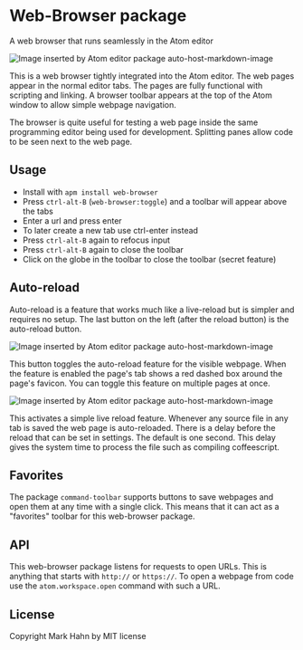 # Web-Browser package

A web browser that runs seamlessly in the Atom editor

![Image inserted by Atom editor package auto-host-markdown-image](http://i.imgur.com/i7A83Sa.gif)

This is a web browser tightly integrated into the Atom editor.  The web pages appear in the normal editor tabs.  The pages are fully functional with scripting and linking. A browser toolbar appears at the top of the Atom window to allow simple webpage navigation.

The browser is quite useful for testing a web page inside the same programming editor being used for development.  Splitting panes allow code to be seen next to the web page.

## Usage
  
- Install with `apm install web-browser`
- Press `ctrl-alt-B` (`web-browser:toggle`) and a toolbar will appear above the tabs
- Enter a url and press enter
- To later create a new tab use ctrl-enter instead
- Press `ctrl-alt-B` again to refocus input
- Press `ctrl-alt-B` again to close the toolbar
- Click on the globe in the toolbar to close the toolbar (secret feature)

## Auto-reload

Auto-reload is a feature that works much like a live-reload but is simpler and requires no setup.  The last button on the left (after the reload button) is the auto-reload button.

![Image inserted by Atom editor package auto-host-markdown-image](http://i.imgur.com/mwLCS6V.gif)

This button toggles the auto-reload feature for the visible webpage.  When the feature is enabled the page's tab shows a red dashed box around the page's favicon. You can toggle this feature on multiple pages at once.

![Image inserted by Atom editor package auto-host-markdown-image](http://i.imgur.com/OSMHJTf.gif)

This activates a simple live reload feature.  Whenever any source file in any tab is saved the web page is auto-reloaded.  There is a delay before the reload that can be set in settings.  The default is one second.  This delay gives the system time to process the file such as compiling coffeescript.

## Favorites

The package `command-toolbar` supports buttons to save webpages and open them at any time with a single click.  This means that it can act as a "favorites" toolbar for this web-browser package.

## API

This web-browser package listens for requests to open URLs.  This is anything that starts with `http://` or `https://`.  To open a webpage from code use the `atom.workspace.open` command with such a URL.
  
## License

Copyright Mark Hahn by MIT license
